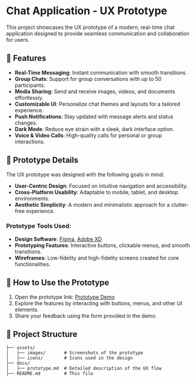 # Chat Application - UX Prototype

This project showcases the UX prototype of a modern, real-time chat application designed to provide seamless communication and collaboration for users.

## 🌟 Features
- **Real-Time Messaging**: Instant communication with smooth transitions.
- **Group Chats**: Support for group conversations with up to 50 participants.
- **Media Sharing**: Send and receive images, videos, and documents effortlessly.
- **Customizable UI**: Personalize chat themes and layouts for a tailored experience.
- **Push Notifications**: Stay updated with message alerts and status changes.
- **Dark Mode**: Reduce eye strain with a sleek, dark interface option.
- **Voice & Video Calls**: High-quality calls for personal or group interactions.

## 🎨 Prototype Details
The UX prototype was designed with the following goals in mind:
- **User-Centric Design**: Focused on intuitive navigation and accessibility.
- **Cross-Platform Usability**: Adaptable to mobile, tablet, and desktop environments.
- **Aesthetic Simplicity**: A modern and minimalistic approach for a clutter-free experience.

### Prototype Tools Used:
- **Design Software**: [Figma](https://figma.com), [Adobe XD](https://adobe.com/products/xd.html)
- **Prototyping Features**: Interactive buttons, clickable menus, and smooth transitions.
- **Wireframes**: Low-fidelity and high-fidelity screens created for core functionalities.

## 🚀 How to Use the Prototype
1. Open the prototype link: [Prototype Demo](https://www.figma.com/proto/CMZiU076hu82gRYBhEKlgi/M?node-id=5-14&starting-point-node-id=5%3A14)
2. Explore the features by interacting with buttons, menus, and other UI elements.
3. Share your feedback using the form provided in the demo.

## 📁 Project Structure
```plaintext
├── assets/
│   ├── images/       # Screenshots of the prototype
│   ├── icons/        # Icons used in the design
├── docs/
│   ├── prototype.md  # Detailed description of the UX flow
├── README.md         # This file
